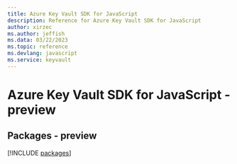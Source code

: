 ```yaml
---
title: Azure Key Vault SDK for JavaScript
description: Reference for Azure Key Vault SDK for JavaScript
author: xirzec
ms.author: jeffish
ms.data: 03/22/2023
ms.topic: reference
ms.devlang: javascript
ms.service: keyvault
---
```

# Azure Key Vault SDK for JavaScript - preview
## Packages - preview
[!INCLUDE [packages](key-vault-index.md)]